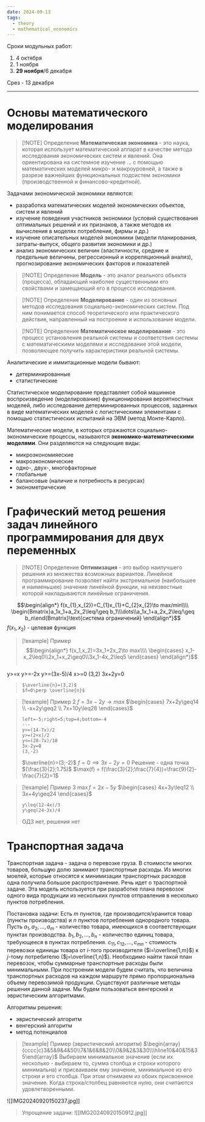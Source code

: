 ```yaml
---
date: 2024-09-13
tags:
  - theory
  - mathematical_economics
---
```

Сроки модульных работ:
1. 4 октября
2. 1 ноября
3. **29 ноября**/6 декабря

Срез - 13 декабря

---
# Основы математического моделирования

> [!NOTE] Определение
> **Математическая экономика** - это наука, которая использует математический аппарат в качестве метода исследования экономических систем и явлений.
> Она ориентирована на системное изучение ... с помощью математических моделей микро- и макроуровней, а также в разрезе важнейших функциональных подсистем экономики (производственной и финансово-кредитной).

Задачами экономической экономики являются:
- разработка математических моделей экономических объектов, систем и явлений
- изучение поведения участников экономики (условий существования оптимальных решений и их признаков, а также методов их вычисления в моделях потребления, фирмы и др.)
- изучение описательных моделей экономики (модели планирования, затраты-выпуск, общего развития экономики и др.)
- анализ экономических величин (эластичности, средние и предельные величины, регрессионный и корреляционный анализ), прогнозирование экономических факторов и показателей


> [!NOTE] Определение
> **Модель** - это аналог реального объекта (процесса), обладающий наиболее существенными его свойствами и замещающий его в процессе исследования.

> [!NOTE] Определение
> **Моделирование** - один из основных методов исследования социально-экономических систем.
> Под ним понимается способ теоретического или практического действия, направленный на построение и использование модели.

> [!NOTE] Определение
> **Математическое моделирование** - это процесс установления реальной системы и соответствия системы с математическими моделями и исследование этой модели, позволяющее получить характеристики реальной системы.

Аналитические и иммитационные модели бывают:
- детерминированные
- статистические

Статистическое моделирование представляет собой машинное воспроизведение (моделирование) функционирования вероятностных моделей, либо исследование детерминированных процессов, заданных в виде математических моделей с логистическими элементами с помощью статистических испытаний на ЭВМ (метод Монте-Карло).

Математические модели, в которых отражаются социально-экономические процессы, называются **экономико-математическими моделями**.
Они разделяются на следующие виды:
- микроэкономияеские
- макроэкономические
- одно-, двух-, многофакторные
- глобальные
- балансовые (наличие и потребность в ресурсах)
- эконометрические

# Графический метод решения задач линейного программирования для двух переменных

> [!NOTE] Определение
> **Оптимизация** - это выбор наилучшего решения из множества возможных вариантов.
> Линейное программирование позволяет найти экстремальное (наибольшее и наименьшее) значение линейной функции, на неизвестные которой накладываются линейные ограничения.

$$\begin{align*}
f(x_{1},x_{2})=C_{1}x_{1}+C_{2}x_{2}\to max/min\\\\
\begin{Bmatrix}a_1x_1+a_2x_2\leq/\geq b_1\\\dots\\a_1x_1+a_2x_2\leq/\geq b_n\end{Bmatrix}\text{система ограничений}
\end{align*}$$
$f(x_1,x_2)$ - целевая функция


> [!example] Пример
> $$\begin{align*}
f(x_1,x_2)=3x_1+2x_2\to max\\\\
\begin{cases}
x_1-x_2\leq0\\2x_1+x_2\geq0\\3x_1-4x_2\leq5
\end{cases}
\end{align*}$$
>```desmos-graph
y>=x
y>=-2x
y>=(3x-5)/4
x>=0
(3,2)
3x+2y=0
>```
>$\overline{n}=(3,2)$
>$f=0\perp \overline{n}$


> [!example] Пример 2
> $f=3x-2y\to max$
> $\begin{cases}
7x+2y\geq14 \\
-x+2y\geq2 \\
7x+10y\leq28
\end{cases}$
>```desmos-graph
>left=-5;right=5;top=4;bottom=-4
>---
>y>=(14-7x)/2
>y>=(2+x)/2
>y<=(28-7x)/10
>3x-2y=0
>(3,-2)
>```
>$\overline{n}=(3;-2)$
>$f=0\implies 3x-2y=0$
>Решение - одна точка $(\frac{3}{2};1.75)$
>$\max(f) = f(\frac{3}{2};\frac{7}{4})=\frac{9}{2}-\frac{7}{2}=1$


> [!example] Пример 3
> $\max{f}=2x-5y$
> $\begin{cases}
4x+3y\leq12 \\
3x+4y\geq24
\end{cases}$
>```desmos-graph
>y\leq(12-4x)/3
>y\geq(24-3x)/4
>```
>ОДЗ нет, решения нет

# Транспортная задача
Транспортная задача - задача о перевозке груза. В стоимости многих товаров, больш**у**ю долю занимают транспортные расходы. Из многих моелей, которые относятся к минимизации транспортных расходов одна получила большое распространение. Речь идет о траспортной задаче. Эта модель используется при разработке плана перевозок одного вида продукции из нескольких пунктов отправления в несколько пунктов потребления.

Постановка задачи:
Есть $m$ пунктов, где производится/хранится товар (пункты производства) и $n$ пунктов потребления однородного товара. Пусть $a_{1},a_{2},\dots,a_{m}$ - количество товара, имеющихся в соответствующих пунктах производства. $b_{1},b_{2},\dots,b_{n}$ - количество единиц товара, требующееся в пунктах потребления. $c_{11},c_{12},\dots,c_{mn}$ - стоимость перевозки единицы товара от $i$-того производителя ($i=\overline{1,m}$) к $j$-тому потребителю ($j=\overline{1,n}$).
Необходимо найти такой план перевозок, чтобы суммарные транспортные расходы были минимальными. При построении модели будем считать, что величина транспортных расходов на каждом маршруте прямо пропорциональна объему перевозимой продукции.
Существуют различные методы решения данной задачи. Мы будем пользоваться венгерский и эвристическим алгоритмами.

Алгоритмы решения:
- эвристический алгоритм
- венгерский алгоритм
- метод потенциалов


> [!example] Пример (эвристический алгоритм)
> $\begin{array}{cccc|c}3&5&9&4&50\\7&1&6&8&20\\0&9&2&3&30\\\hline10&40&15&35\end{array}$
> Выбираем минимальное значение (если их несколько - выбираем то, сумма столбца и строки которого минимальна) и присваиваем ему значение, минимальное из его строки и его столбца. При этом отнимаем из обоих присвоенное значение. Когда строка/столбец равняются нулю, они считаются удовлетворенными.
> 
![[IMG20240920150237.jpg]]
>Упрощение задачи:
![[IMG20240920150912.jpg]]

